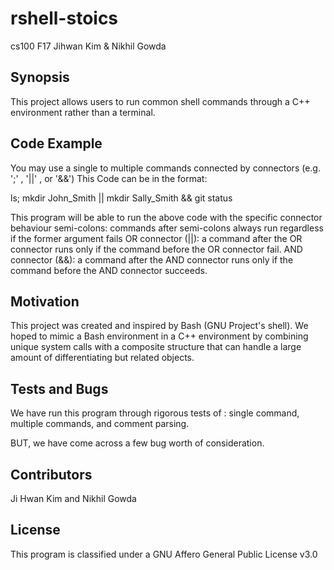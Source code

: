 # rshell-stoics
cs100 F17
Jihwan Kim & Nikhil Gowda

## Synopsis

This project allows users to run common shell commands through a C++ environment rather than a terminal. 

## Code Example

You may use a single to multiple commands connected by connectors (e.g. ';' , '||' , or '&&')
This Code can be in the format: 

ls; mkdir John_Smith || mkdir Sally_Smith && git status

This program will be able to run the above code with the specific connector behaviour
semi-colons: commands after semi-colons always run regardless if the former argument fails
OR connector (||): a command after the OR connector runs only if the command before the OR connector fail. 
AND connector (&&): a command after the AND connector runs only if the command before the AND connector succeeds. 
## Motivation

This project was created and inspired by Bash (GNU Project's shell). We hoped to mimic a Bash environment in a C++ 
environment by combining unique system calls with a composite structure that can handle a large amount of differentiating
but related objects. 

## Tests and Bugs

We have run this program through rigorous tests of : single command, multiple commands, and comment parsing.

BUT, we have come across a few bug worth of consideration. 

## Contributors

Ji Hwan Kim
and
Nikhil Gowda

## License

This program is classified under a GNU Affero General Public License v3.0

